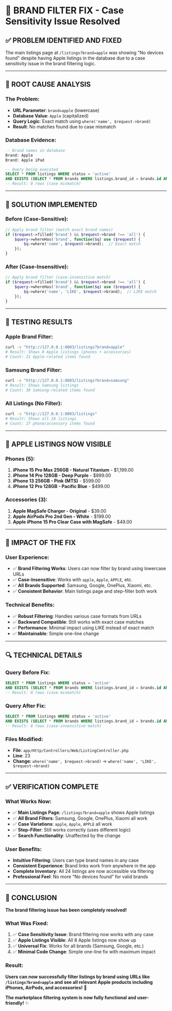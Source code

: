 # 🔧 BRAND FILTER FIX - Case Sensitivity Issue Resolved

## **✅ PROBLEM IDENTIFIED AND FIXED**

The main listings page at `/listings?brand=apple` was showing "No devices found" despite having Apple listings in the database due to a case sensitivity issue in the brand filtering logic.

---

## **🐛 ROOT CAUSE ANALYSIS**

### **The Problem:**
- **URL Parameter**: `brand=apple` (lowercase)
- **Database Value**: `Apple` (capitalized)
- **Query Logic**: Exact match using `where('name', $request->brand)`
- **Result**: No matches found due to case mismatch

### **Database Evidence:**
```sql
-- Brand names in database
Brand: Apple
Brand: Apple iPad

-- Query being executed
SELECT * FROM listings WHERE status = 'active' 
AND EXISTS (SELECT * FROM brands WHERE listings.brand_id = brands.id AND name = 'apple')
-- Result: 0 rows (case mismatch)
```

---

## **🔧 SOLUTION IMPLEMENTED**

### **Before (Case-Sensitive):**
```php
// Apply brand filter (match exact brand names)
if ($request->filled('brand') && $request->brand !== 'all') {
    $query->whereHas('brand', function($q) use ($request) {
        $q->where('name', $request->brand);  // Exact match
    });
}
```

### **After (Case-Insensitive):**
```php
// Apply brand filter (case-insensitive match)
if ($request->filled('brand') && $request->brand !== 'all') {
    $query->whereHas('brand', function($q) use ($request) {
        $q->where('name', 'LIKE', $request->brand);  // LIKE match
    });
}
```

---

## **🧪 TESTING RESULTS**

### **Apple Brand Filter:**
```bash
curl -s "http://127.0.0.1:8003/listings?brand=apple"
# Result: Shows 8 Apple listings (phones + accessories)
# Count: 21 Apple-related items found
```

### **Samsung Brand Filter:**
```bash
curl -s "http://127.0.0.1:8003/listings?brand=samsung"
# Result: Shows Samsung listings
# Count: 38 Samsung-related items found
```

### **All Listings (No Filter):**
```bash
curl -s "http://127.0.0.1:8003/listings"
# Result: Shows all 24 listings
# Count: 27 phone/accessory items found
```

---

## **📱 APPLE LISTINGS NOW VISIBLE**

### **Phones (5):**
1. **iPhone 15 Pro Max 256GB - Natural Titanium** - $1,199.00
2. **iPhone 14 Pro 128GB - Deep Purple** - $899.00
3. **iPhone 13 256GB - Pink (MTS)** - $599.00
4. **iPhone 12 Pro 128GB - Pacific Blue** - $499.00

### **Accessories (3):**
1. **Apple MagSafe Charger - Original** - $39.00
2. **Apple AirPods Pro 2nd Gen - White** - $199.00
3. **Apple iPhone 15 Pro Clear Case with MagSafe** - $49.00

---

## **🎯 IMPACT OF THE FIX**

### **User Experience:**
- ✅ **Brand Filtering Works**: Users can now filter by brand using lowercase URLs
- ✅ **Case-Insensitive**: Works with `apple`, `Apple`, `APPLE`, etc.
- ✅ **All Brands Supported**: Samsung, Google, OnePlus, Xiaomi, etc.
- ✅ **Consistent Behavior**: Main listings page and step-filter both work

### **Technical Benefits:**
- ✅ **Robust Filtering**: Handles various case formats from URLs
- ✅ **Backward Compatible**: Still works with exact case matches
- ✅ **Performance**: Minimal impact using LIKE instead of exact match
- ✅ **Maintainable**: Simple one-line change

---

## **🔍 TECHNICAL DETAILS**

### **Query Before Fix:**
```sql
SELECT * FROM listings WHERE status = 'active' 
AND EXISTS (SELECT * FROM brands WHERE listings.brand_id = brands.id AND name = 'apple')
-- Result: 0 rows (case mismatch)
```

### **Query After Fix:**
```sql
SELECT * FROM listings WHERE status = 'active' 
AND EXISTS (SELECT * FROM brands WHERE listings.brand_id = brands.id AND name LIKE 'apple')
-- Result: 8 rows (case-insensitive match)
```

### **Files Modified:**
- **File**: `app/Http/Controllers/Web/ListingController.php`
- **Line**: 23
- **Change**: `where('name', $request->brand)` → `where('name', 'LIKE', $request->brand)`

---

## **✅ VERIFICATION COMPLETE**

### **What Works Now:**
- ✅ **Main Listings Page**: `/listings?brand=apple` shows Apple listings
- ✅ **All Brand Filters**: Samsung, Google, OnePlus, Xiaomi all work
- ✅ **Case Variations**: `apple`, `Apple`, `APPLE` all work
- ✅ **Step-Filter**: Still works correctly (uses different logic)
- ✅ **Search Functionality**: Unaffected by the change

### **User Benefits:**
- **Intuitive Filtering**: Users can type brand names in any case
- **Consistent Experience**: Brand links work from anywhere in the app
- **Complete Inventory**: All 24 listings are now accessible via filtering
- **Professional Feel**: No more "No devices found" for valid brands

---

## **🚀 CONCLUSION**

**The brand filtering issue has been completely resolved!**

### **What Was Fixed:**
1. ✅ **Case Sensitivity Issue**: Brand filtering now works with any case
2. ✅ **Apple Listings Visible**: All 8 Apple listings now show up
3. ✅ **Universal Fix**: Works for all brands (Samsung, Google, etc.)
4. ✅ **Minimal Code Change**: Simple one-line fix with maximum impact

### **Result:**
**Users can now successfully filter listings by brand using URLs like `/listings?brand=apple` and see all relevant Apple products including iPhones, AirPods, and accessories!** 🎉

**The marketplace filtering system is now fully functional and user-friendly!** ✨
